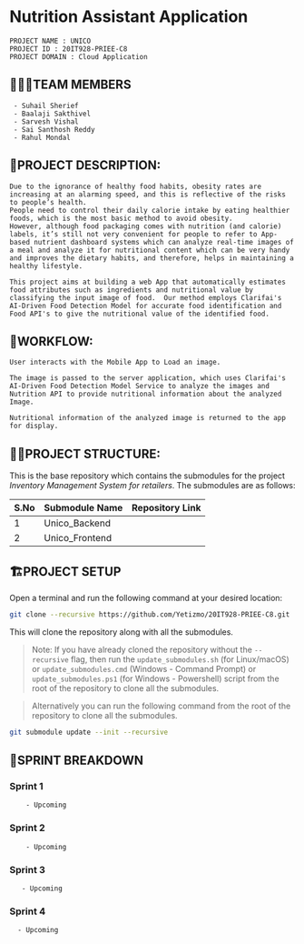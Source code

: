 # Nutrition Assistant Application
```text
PROJECT NAME : UNICO
PROJECT ID : 20IT928-PRIEE-C8
PROJECT DOMAIN : Cloud Application 
```
## 👨‍👩‍👦TEAM MEMBERS
```text
 - Suhail Sherief
 - Baalaji Sakthivel
 - Sarvesh Vishal
 - Sai Santhosh Reddy
 - Rahul Mondal
```
## 📕PROJECT DESCRIPTION:
```text
Due to the ignorance of healthy food habits, obesity rates are increasing at an alarming speed, and this is reflective of the risks to people’s health. 
People need to control their daily calorie intake by eating healthier foods, which is the most basic method to avoid obesity. 
However, although food packaging comes with nutrition (and calorie) labels, it’s still not very convenient for people to refer to App-based nutrient dashboard systems which can analyze real-time images of a meal and analyze it for nutritional content which can be very handy and improves the dietary habits, and therefore, helps in maintaining a healthy lifestyle.

This project aims at building a web App that automatically estimates food attributes such as ingredients and nutritional value by classifying the input image of food.  Our method employs Clarifai's AI-Driven Food Detection Model for accurate food identification and Food API's to give the nutritional value of the identified food.
```

## 📗WORKFLOW:
```text
User interacts with the Mobile App to Load an image.

The image is passed to the server application, which uses Clarifai's AI-Driven Food Detection Model Service to analyze the images and Nutrition API to provide nutritional information about the analyzed Image.

Nutritional information of the analyzed image is returned to the app for display. 
```


## 👨‍💻PROJECT STRUCTURE:
This is the base repository which contains the submodules for the project _Inventory Management System for retailers_. The submodules are as follows:

| S.No | Submodule Name | Repository Link |
| --- | --- | --- |
| 1 | Unico_Backend |  |
| 2 | Unico_Frontend |  |

## 🏗️PROJECT SETUP
Open a terminal and run the following command at your desired location:

```bash
git clone --recursive https://github.com/Yetizmo/20IT928-PRIEE-C8.git
```

This will clone the repository along with all the submodules.

> Note: If you have already cloned the repository without the `--recursive` flag, then run the `update_submodules.sh` (for Linux/macOS) or `update_submodules.cmd` (Windows - Command Prompt) or `update_submodules.ps1` (for Windows - Powershell) script from the root of the repository to clone all the submodules. 

> Alternatively you can run the following command from the root of the repository to clone all the submodules.
```bash
git submodule update --init --recursive
```

## 🚨SPRINT BREAKDOWN
### Sprint 1
```text
    - Upcoming
```
### Sprint 2
```text
    - Upcoming
```
    
### Sprint 3
```text
   - Upcoming 
```

### Sprint 4
```text
  - Upcoming
```



